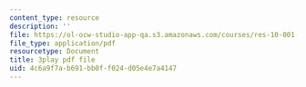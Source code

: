 ```yaml
---
content_type: resource
description: ''
file: https://ol-ocw-studio-app-qa.s3.amazonaws.com/courses/res-10-001-making-science-and-engineering-pictures-a-practical-guide-to-presenting-your-work-spring-2016/4c6a9f7ab691bb0ff024d05e4e7a4147_tei0bSKTyf0.pdf
file_type: application/pdf
resourcetype: Document
title: 3play pdf file
uid: 4c6a9f7a-b691-bb0f-f024-d05e4e7a4147
---
```

